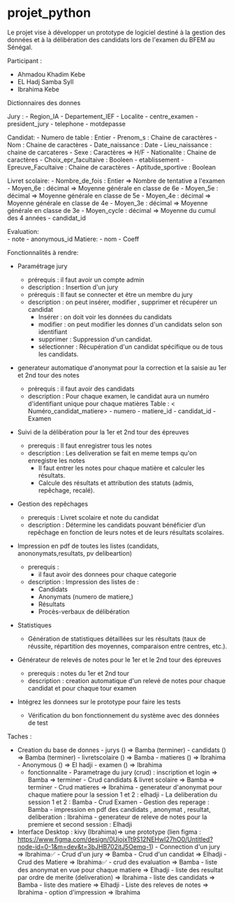 # projet_python

Le projet vise à développer un prototype de logiciel destiné à la gestion des données et à la délibération des candidats lors de l'examen du BFEM au Sénégal.

Participant :

- Ahmadou Khadim Kebe
- EL Hadj Samba Syll
- Ibrahima Kebe

Dictionnaires des donnes

Jury :
    - Region_IA
    - Departement_IEF
    - Localite
    - centre_examen
    - president_jury
    - telephone
    - motdepasse

Candidat:
    - Numero de table : Entier
    - Prenom_s : Chaine de caractères
    - Nom : Chaine de caractères
    - Date_naissance : Date
    - Lieu_naissance : chaine de carcateres
    - Sexe : Caractères => H/F
    - Nationalite : Chaine de caractères
    - Choix_epr_facultaive : Booleen
    - etablissement
    - Epreuve_Facultaive : Chaine de caractères
    - Aptitude_sportive : Boolean

Livret scolaire:
    - Nombre_de_fois : Entier => Nombre de tentative a l'examen
    - Moyen_6e : décimal => Moyenne générale en classe de 6e
    - Moyen_5e : décimal => Moyenne générale en classe de 5e
    - Moyen_4e : décimal => Moyenne générale en classe de 4e
    - Moyen_3e : décimal => Moyenne générale en classe de 3e
    - Moyen_cycle : décimal  => Moyenne du cumul des 4 années
    - candidat_id

Evaluation:  
    - note
    - anonymous_id
Matiere:
    - nom
    - Coeff

Fonctionnalités à rendre:

- Paramétrage jury 
  - prérequis : il faut avoir un compte admin
  - description :  Insertion d'un jury
  - prérequis : Il faut se connecter et être un membre du jury
  - description : on peut insérer, modifier , supprimer et récupérer un candidat
    - Insérer : on doit voir les données du candidats
    - modifier : on peut modifier les donnes d'un candidats selon son identifiant
    - supprimer : Suppression d'un candidat.
    - sélectionner : Récupération d'un candidat spécifique ou de tous les candidats.

- generateur automatique d'anonymat pour la correction et la saisie au 1er et 2nd tour des notes
  - prérequis : il faut avoir des candidats
  - description : Pour chaque examen, le candidat aura un numéro d'identifiant unique pour chaque matières
     Table : < Numéro_candidat_matiere>
        - numero
        - matiere_id
        - candidat_id
        - Examen

- Suivi de la délibération pour la 1er et 2nd tour des épreuves 
  - prerequis : Il faut enregistrer tous les notes
  - description : Les deliveration se fait en meme temps qu'on enregistre les notes
    - Il faut entrer les notes pour chaque matière et calculer les résultats.
    - Calcule des résultats et attribution des statuts (admis, repêchage, recalé).

- Gestion des repêchages
  - prerequis : Livret scolaire et note du candidat
  - description : Détermine les candidats pouvant bénéficier d’un repêchage en fonction de leurs notes et de leurs résultats scolaires.

- Impression en pdf de toutes les listes (candidats, anononymats,resultats, pv delibeartion)
  
  - prerequis :
    - il faut avoir des donnees pour chaque categorie 
  - description :
    Impression des listes de :
      - Candidats
      - Anonymats (numero de matiere,)
      - Résultats
      - Procès-verbaux de délibération
    

- Statistiques
  - Génération de statistiques détaillées sur les résultats (taux de réussite, répartition des moyennes,     comparaison entre centres, etc.).

- Générateur de relevés de notes pour le 1er et le 2nd tour des épreuves
  - prerequis : notes du 1er et 2nd tour
  - description : creation automatique d'un relevé de notes pour chaque candidat et pour chaque tour examen 

- Intégrez les donnees sur le prototype pour faire les tests
  - Vérification du bon fonctionnement du système avec des données de test


Taches :
- Creation du base de donnes
      - jurys () => Bamba (terminer)
      - candidats () => Bamba (terminer)
        - livretscolaire () => Bamba
      - matieres () => Ibrahima 
      - Anonymous () => El hadji
      - examen () => Ibrahima
  - fonctionnalite
        - Parametrage du jury (crud) : inscription et login  => Bamba => terminer
        - Crud candidats & livret scolaire => Bamba => terminer
        - Crud matieres => Ibrahima 
        - generateur d'anonymat pour chaque matiere pour la session 1 et 2 : elhadji
        - La deliberation du session 1 et 2 : Bamba
            - Crud Examen
        - Gestion des reperage : Bamba
        - impression en pdf des candidats , anonymat , resultat, deliberation : Ibrahima
        - generateur de releve de notes pour la premiere et second session : Elhadji
- Interface Desktop : kivy (Ibrahima)=> une prototype (lien figma : https://www.figma.com/design/0UiojxTt9S12NEHwI27hO0/Untitled?node-id=0-1&m=dev&t=3bJHB702itJ5Oemq-1)
      - Connection d'un jury => Ibrahima✅
      - Crud d'un jury => Bamba
      - Crud d'un candidat => Elhadji
      - Crud des Matiere => Ibrahima✅
      - crud des evaluation => Bamba
      - liste des anonymat en vue  pour chaque matiere => Elhadji
      - liste des resultat par ordre de merite (deliveration) => Ibrahima
      - liste des candidats => Bamba
      - liste des matiere => Elhadji
      - Liste des releves de notes => Ibrahima
      - option d'impression => Ibrahima
      
